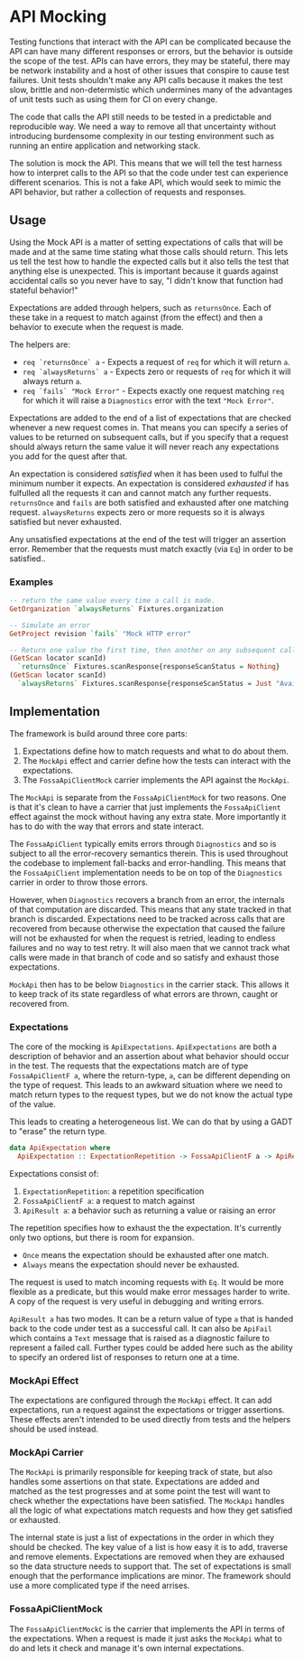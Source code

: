 # API Mocking

Testing functions that interact with the API can be complicated because the API can have many different responses or errors, but the behavior is outside the scope of the test.  APIs can have errors, they may be stateful, there may be network instability and a host of other issues that conspire to cause test failures.  Unit tests shouldn't make any API calls because it makes the test slow, brittle and non-determistic which undermines many of the advantages of unit tests such as using them for CI on every change.

The code that calls the API still needs to be tested in a predictable and reproducible way.  We need a way to remove all that uncertainty without introducing burdensome complexity in our testing environment such as running an entire application and networking stack.

The solution is mock the API.  This means that we will tell the test harness how to interpret calls to the API so that the code under test can experience different scenarios.  This is not a fake API, which would seek to mimic the API behavior, but rather a collection of requests and responses.

## Usage

Using the Mock API is a matter of setting expectations of calls that will be made and at the same time stating what those calls should return.  This lets us tell the test how to handle the expected calls but it also tells the test that anything else is unexpected.  This is important because it guards against accidental calls so you never have to say, "I didn't know that function had stateful behavior!"

Expectations are added through helpers, such as `returnsOnce`.  Each of these take in a request to match against (from the effect) and then a behavior to execute when the request is made.

The helpers are:

- ``req `returnsOnce` a`` - Expects a request of `req` for which it will return `a`.
- ``req `alwaysReturns` a`` - Expects zero or requests of `req` for which it will always return `a`.
- ``req `fails` "Mock Error"`` - Expects exactly one request matching `req` for which it will raise a `Diagnostics` error with the text `"Mock Error"`.

Expectations are added to the end of a list of expectations that are checked whenever a new request comes in.  That means you can specify a series of values to be returned on subsequent calls, but if you specify that a request should always return the same value it will never reach any expectations you add for the quest after that.

An expectation is considered _satisfied_ when it has been used to fulful the minimum number it expects.  An expectation is considered _exhausted_ if has fulfulled all the requests it can and cannot match any further requests.  `returnsOnce` and `fails` are both satisfied and exhausted after one matching request.  `alwaysReturns` expects zero or more requests so it is always satisfied but never exhausted.

Any unsatisfied expectations at the end of the test will trigger an assertion error.  Remember that the requests must match exactly (via `Eq`) in order to be satisfied..

### Examples

```haskell
-- return the same value every time a call is made.
GetOrganization `alwaysReturns` Fixtures.organization

-- Simulate an error
GetProject revision `fails` "Mock HTTP error"

-- Return one value the first time, then another on any subsequent calls
(GetScan locator scanId)
  `returnsOnce` Fixtures.scanResponse{responseScanStatus = Nothing}
(GetScan locator scanId)
  `alwaysReturns` Fixtures.scanResponse{responseScanStatus = Just "Available"}
```

## Implementation

The framework is build around three core parts:

1. Expectations define how to match requests and what to do about them.
2. The `MockApi` effect and carrier define how the tests can interact with the expectations.
3. The `FossaApiClientMock` carrier implements the API against the `MockApi`.

The `MockApi` is separate from the `FossaApiClientMock` for two reasons.  One is that it's clean to have a carrier that just implements the `FossaApiClient` effect against the mock without having any extra state.  More importantly it has to do with the way that errors and state interact.

The `FossaApiClient` typically emits errors through `Diagnostics` and so is subject to all the error-recovery semantics therein.  This is used throughout the codebase to implement fall-backs and error-handling.  This means that the `FossaApiClient` implementation needs to be on top of the `Diagnostics` carrier in order to throw those errors.

However, when `Diagnostics` recovers a branch from an error, the internals of that computation are discarded.  This means that any state tracked in that branch is discarded.  Expectations need to be tracked across calls that are recovered from because otherwise the expectation that caused the failure will not be exhausted for when the request is retried, leading to endless failures and no way to test retry.  It will also maen that we cannot track what calls were made in that branch of code and so satisfy and exhaust those expectations.

`MockApi` then has to be below `Diagnostics` in the carrier stack.  This allows it to keep track of its state regardless of what errors are thrown, caught or recovered from.

### Expectations

The core of the mocking is `ApiExpectations`.  `ApiExpectations` are both a description of behavior and an assertion about what behavior should occur in the test.  The requests that the expectations match are of type `FossaApiClientF a`, where the return-type, `a`, can be different depending on the type of request.  This leads to an awkward situation where we need to match return types to the request types, but we do not know the actual type of the value.

This leads to creating a heterogeneous list.  We can do that by using a GADT to "erase" the return type.

```haskell
data ApiExpectation where
  ApiExpectation :: ExpectationRepetition -> FossaApiClientF a -> ApiResult a -> ApiExpectation
```

Expectations consist of:
1. `ExpectationRepetition`: a repetition specification
1. `FossaApiClientF a`: a request to match against
1. `ApiResult a`: a behavior such as returning a value or raising an error

The repetition specifies how to exhaust the the expectation.  It's currently only two options, but there is room for expansion.

- `Once` means the expectation should be exhausted after one match.
- `Always` means the expectation should never be exhausted.

The request is used to match incoming requests with `Eq`.  It would be more flexible as a predicate, but this would make error messages harder to write.  A copy of the request is very useful in debugging and writing errors.

`ApiResult a` has two modes.  It can be a return value of type `a` that is handed back to the code under test as a successful call.  It can also be `ApiFail` which contains a `Text` message that is raised as a diagnostic failure to represent a failed call.  Further types could be added here such as the ability to specify an ordered list of responses to return one at a time.

### MockApi Effect

The expectations are configured through the `MockApi` effect.  It can add expectations, run a request against the expectations or trigger assertions.  These effects aren't intended to be used directly from tests and the helpers should be used instead.

### MockApi Carrier

The `MockApi` is primarily responsible for keeping track of state, but also handles some assertions on that state.  Expectations are added and matched as the test progresses and at some point the test will want to check whether the expectations have been satisfied.  The `MockApi` handles all the logic of what expectations match requests and how they get satisfied or exhausted.

The internal state is just a list of expectations in the order in which they should be checked.  The key value of a list is how easy it is to add, traverse and remove elements.  Expectations are removed when they are exhaused so the data structure needs to support that.  The set of expectations is small enough that the performance implications are minor.  The framework should use a more complicated type if the need arrises.

### FossaApiClientMock

The `FossaApiClientMockC` is the carrier that implements the API in terms of the expectations.  When a request is made it just asks the `MockApi` what to do and lets it check and manage it's own internal expectations.